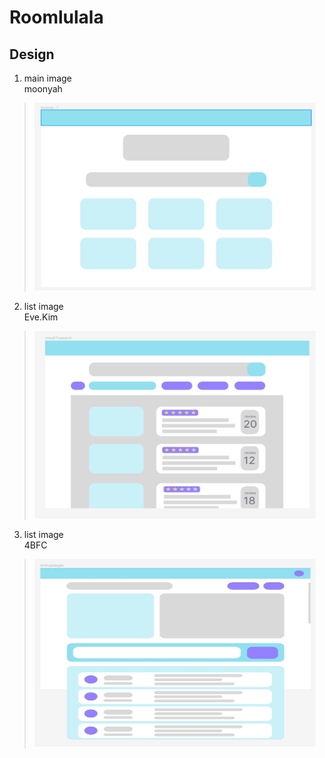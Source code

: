 # Roomlulala
## Design
1. main image   
moonyah

><img src="./img/main.png" width="450px" height="300px" title="main" alt="main"></img><br/>
2. list image   
Eve.Kim

><img src="./img/list.png" width="450px" height="300px" title="main" alt="main"></img><br/>
3. list image   
4BFC

><img src="./img/info.JPG" width="450px" height="300px" title="main" alt="main"></img><br/>